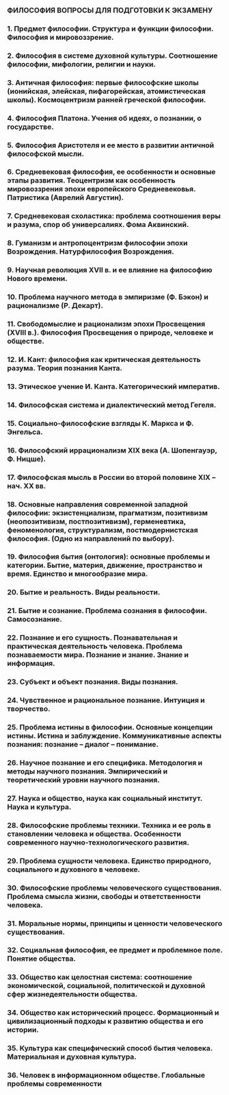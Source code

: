 ### ФИЛОСОФИЯ ВОПРОСЫ ДЛЯ ПОДГОТОВКИ К ЭКЗАМЕНУ
### 1. Предмет философии. Структура и функции философии. Философия и мировоззрение.
### 2. Философия в системе духовной культуры. Соотношение философии, мифологии, религии и науки.
### 3. Античная философия: первые философские школы (ионийская, элейская, пифагорейская, атомистическая школы). Космоцентризм ранней греческой философии.
### 4. Философия Платона. Учения об идеях, о познании, о государстве.
### 5. Философия Аристотеля и ее место в развитии античной философской мысли.
### 6. Средневековая философия, ее особенности и основные этапы развития. Теоцентризм как особенность мировоззрения эпохи европейского Средневековья. Патристика (Аврелий Августин).
### 7. Средневековая схоластика: проблема соотношения веры и разума, спор об универсалиях. Фома Аквинский.
### 8. Гуманизм и антропоцентризм философии эпохи Возрождения. Натурфилософия Возрождения.
### 9. Научная революция XVII в. и ее влияние на философию Нового времени.
### 10. Проблема научного метода в эмпиризме (Ф. Бэкон) и рационализме (Р. Декарт).
### 11. Свободомыслие и рационализм эпохи Просвещения (XVIII в.). Философия Просвещения о природе, человеке и обществе.
### 12. И. Кант: философия как критическая деятельность разума. Теория познания Канта.
### 13. Этическое учение И. Канта. Категорический императив.
### 14. Философская система и диалектический метод Гегеля.
### 15. Социально-философские взгляды К. Маркса и Ф. Энгельса.
### 16. Философский иррационализм ХIХ века (А. Шопенгауэр, Ф. Ницше).
### 17. Философская мысль в России во второй половине ХIХ – нач. XX вв.
### 18. Основные направления современной западной философии: экзистенциализм, прагматизм, позитивизм (неопозитивизм, постпозитивизм), герменевтика, феноменология, структурализм, постмодернистская философия. (Одно из направлений по выбору).
### 19. Философия бытия (онтология): основные проблемы и категории. Бытие, материя, движение, пространство и время. Единство и многообразие мира.
### 20. Бытие и реальность. Виды реальности.
### 21. Бытие и сознание. Проблема сознания в философии. Самосознание.
### 22. Познание и его сущность. Познавательная и практическая деятельность человека. Проблема познаваемости мира. Познание и знание. Знание и информация.
### 23. Субъект и объект познания. Виды познания.
### 24. Чувственное и рациональное познание. Интуиция и творчество.
### 25. Проблема истины в философии. Основные концепции истины. Истина и заблуждение. Коммуникативные аспекты познания: познание – диалог – понимание.
### 26. Научное познание и его специфика. Методология и методы научного познания. Эмпирический и теоретический уровни научного познания.
### 27. Наука и общество, наука как социальный институт. Наука и культура.
### 28. Философские проблемы техники. Техника и ее роль в становлении человека и общества. Особенности современного научно-технологического развития.
### 29. Проблема сущности человека. Единство природного, социального и духовного в человеке.
### 30. Философские проблемы человеческого существования. Проблема смысла жизни, свободы и ответственности человека.
### 31. Моральные нормы, принципы и ценности человеческого существования.
### 32. Социальная философия, ее предмет и проблемное поле. Понятие общества.
### 33. Общество как целостная система: соотношение экономической, социальной, политической и духовной сфер жизнедеятельности общества.
### 34. Общество как исторический процесс. Формационный и цивилизационный подходы к развитию общества и его истории.
### 35. Культура как специфический способ бытия человека. Материальная и духовная культура.
### 36. Человек в информационном обществе. Глобальные проблемы современности
